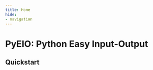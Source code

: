 ```yaml
---
title: Home
hide:
- navigation
---
```


# PyEIO: Python Easy Input-Output

<!-- todo: include badges here -->

## Quickstart